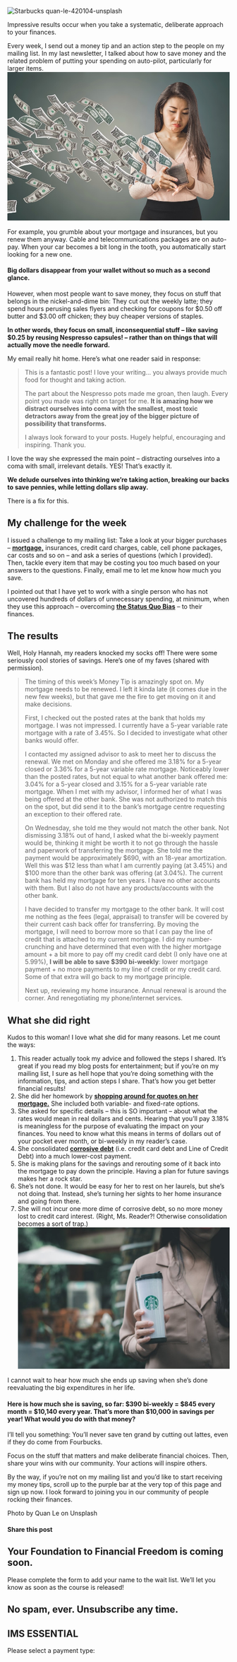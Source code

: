 ![Starbucks quan-le-420104-unsplash](https://yourfinanciallaunchpad.com/wp-content/uploads/elementor/thumbs/Starbucks-quan-le-420104-unsplash-qdc6cnxt0dgvd1q50bo5tdi1fz68bk0t8wtuk2dwnc.jpg "Starbucks quan-le-420104-unsplash")

Impressive results occur when you take a systematic, deliberate approach to your finances.

Every week, I send out a money tip and an action step to the people on my mailing list. In my last newsletter, I talked about how to save money and the related problem of putting your spending on auto-pilot, particularly for larger items.![unhappy Asian woman holding wallet with money flying out of it, overspending concept](attachments/iStock-916397168-for-blog-post.jpg)

For example, you grumble about your mortgage and insurances, but you renew them anyway. Cable and telecommunications packages are on auto-pay. When your car becomes a bit long in the tooth, you automatically start looking for a new one.

#### Big dollars disappear from your wallet without so much as a second glance.

However, when most people want to save money, they focus on stuff that belongs in the nickel-and-dime bin: They cut out the weekly latte; they spend hours perusing sales flyers and checking for coupons for $0.50 off butter and $3.00 off chicken; they buy cheaper versions of staples.

**In other words, they focus on small, inconsequential stuff – like saving $0.25 by reusing Nespresso capsules! – rather than on things that will actually move the needle forward.**

My email really hit home. Here’s what one reader said in response:

> This is a fantastic post! I love your writing… you always provide much food for thought and taking action.
> 
> The part about the Nespresso pots made me groan, then laugh. Every point you made was right on target for me. **It is amazing how we distract ourselves into coma with the smallest, most toxic detractors away from the great joy of the bigger picture of possibility that transforms.**
> 
> I always look forward to your posts. Hugely helpful, encouraging and inspiring. Thank you.

I love the way she expressed the main point – distracting ourselves into a coma with small, irrelevant details. YES! That’s exactly it.

**We delude ourselves into thinking we’re taking action, breaking our backs to save pennies, while letting dollars slip away.**

There is a fix for this.

## My challenge for the week

I issued a challenge to my mailing list: Take a look at your bigger purchases – **[mortgage,](https://yflmainprod.wpengine.com/2019/02/how-to-get-the-best-deal-for-your-mortgage-renewal/)** insurances, credit card charges, cable, cell phone packages, car costs and so on – and ask a series of questions (which I provided). Then, tackle every item that may be costing you too much based on your answers to the questions. Finally, email me to let me know how much you save.

I pointed out that I have yet to work with a single person who has not uncovered hundreds of dollars of unnecessary spending, at minimum, when they use this approach – overcoming **[the Status Quo Bias](https://www.behavioraleconomics.com/resources/mini-encyclopedia-of-be/status-quo-bias/)** – to their finances.

## The results

Well, Holy Hannah, my readers knocked my socks off! There were some seriously cool stories of savings. Here’s one of my faves (shared with permission).

> The timing of this week’s Money Tip is amazingly spot on. My mortgage needs to be renewed. I left it kinda late (it comes due in the new few weeks), but that gave me the fire to get moving on it and make decisions.
> 
> First, I checked out the posted rates at the bank that holds my mortgage. I was not impressed. I currently have a 5-year variable rate mortgage with a rate of 3.45%. So I decided to investigate what other banks would offer.
> 
> I contacted my assigned advisor to ask to meet her to discuss the renewal. We met on Monday and she offered me 3.18% for a 5-year closed or 3.36% for a 5-year variable rate mortgage. Noticeably lower than the posted rates, but not equal to what another bank offered me: 3.04% for a 5-year closed and 3.15% for a 5-year variable rate mortgage. When I met with my advisor, I informed her of what I was being offered at the other bank. She was not authorized to match this on the spot, but did send it to the bank’s mortgage centre requesting an exception to their offered rate.
> 
> On Wednesday, she told me they would not match the other bank. Not dismissing 3.18% out of hand, I asked what the bi-weekly payment would be, thinking it might be worth it to not go through the hassle and paperwork of transferring the mortgage. She told me the payment would be approximately $690, with an 18-year amortization. Well this was $12 less than what I am currently paying (at 3.45%) and $100 more than the other bank was offering (at 3.04%). The current bank has held my mortgage for ten years. I have no other accounts with them. But I also do not have any products/accounts with the other bank.
> 
> I have decided to transfer my mortgage to the other bank. It will cost me nothing as the fees (legal, appraisal) to transfer will be covered by their current cash back offer for transferring. By moving the mortgage, I will need to borrow more so that I can pay the line of credit that is attached to my current mortgage. I did my number-crunching and have determined that even with the higher mortgage amount + a bit more to pay off my credit card debt (I only have one at 5.99%), **I will be able to save $390 bi-weekly**: lower mortgage payment + no more payments to my line of credit or my credit card. Some of that extra will go back to my mortgage principle.
> 
> Next up, reviewing my home insurance. Annual renewal is around the corner. And renegotiating my phone/internet services.

## What she did right

Kudos to this woman! I love what she did for many reasons. Let me count the ways:

1. This reader actually took my advice and followed the steps I shared. It’s great if you read my blog posts for entertainment; but if you’re on my mailing list, I sure as hell hope that you’re doing something with the information, tips, and action steps I share. That’s how you get better financial results!
2. She did her homework by **[shopping around for quotes on her mortgage.](https://yflmainprod.wpengine.com/2019/02/how-to-get-the-best-deal-for-your-mortgage-renewal/)** She included both variable- and fixed-rate options.
3. She asked for specific details – this is SO important – about what the rates would mean in real dollars and cents. Hearing that you’ll pay 3.18% is meaningless for the purpose of evaluating the impact on your finances. You need to know what this means in terms of dollars out of your pocket ever month, or bi-weekly in my reader’s case.
4. She consolidated **[corrosive debt](https://yflmainprod.wpengine.com/2017/02/are-you-really-living-within-your-means/)** (i.e. credit card debt and Line of Credit Debt) into a much lower-cost payment.
5. She is making plans for the savings and rerouting some of it back into the mortgage to pay down the principle. Having a plan for future savings makes her a rock star.
6. She’s not done. It would be easy for her to rest on her laurels, but she’s not doing that. Instead, she’s turning her sights to her home insurance and going from there.
7. She will not incur one more dime of corrosive debt, so no more money lost to credit card interest. (Right, Ms. Reader?! Otherwise consolidation becomes a sort of trap.)  
	![](attachments/Starbucks-quan-le-420104-unsplash.jpg)

I cannot wait to hear how much she ends up saving when she’s done reevaluating the big expenditures in her life.

#### Here is how much she is saving, so far: $390 bi-weekly = $845 every month = $10,140 every year. That’s more than $10,000 in savings per year! What would you do with that money?

I’ll tell you something: You’ll never save ten grand by cutting out lattes, even if they do come from Fourbucks.

Focus on the stuff that matters and make deliberate financial choices. Then, share your wins with our community. Your actions will inspire others.

By the way, if you’re not on my mailing list and you’d like to start receiving my money tips, scroll up to the purple bar at the very top of this page and sign up now. I look forward to joining you in our community of people rocking their finances.

Photo by Quan Le on Unsplash

#### Share this post

## Your Foundation to Financial Freedom is coming soon.

Please complete the form to add your name to the wait list. We’ll let you know as soon as the course is released!

## No spam, ever. Unsubscribe any time.

## IMS ESSENTIAL

Please select a payment type: